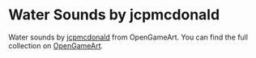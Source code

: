 # Water Sounds by jcpmcdonald

Water sounds by [jcpmcdonald](http://opengameart.org/users/jcpmcdonald) from
OpenGameArt. You can find the full collection on [OpenGameArt](http://opengameart.org/content/skippy-fish-water-sound-collection).
